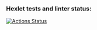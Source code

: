 ### Hexlet tests and linter status:
[![Actions Status](https://github.com/den12589/java-project-78/actions/workflows/hexlet-check.yml/badge.svg)](https://github.com/den12589/java-project-78/actions)